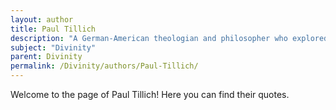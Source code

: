 ```yaml
---
layout: author
title: Paul Tillich
description: "A German-American theologian and philosopher who explored the concept of God as the 'Ground of Being' and the relationship between faith and reason."
subject: "Divinity"
parent: Divinity
permalink: /Divinity/authors/Paul-Tillich/
---
```


Welcome to the page of Paul Tillich! Here you can find their quotes.
